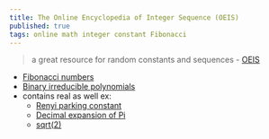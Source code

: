 ```yaml
---
title: The Online Encyclopedia of Integer Sequence (OEIS)
published: true
tags: online math integer constant Fibonacci
---
```

> a great resource for random constants and sequences - [OEIS](http://oeis.org/)

- [	Fibonacci numbers](http://oeis.org/search?q=1%2C2%2C3%2C5%2C8%2C13%2C21%2C34%2C55%2C89&sort=&language=english&go=Search)
- [Binary irreducible polynomials](http://oeis.org/A014580)
- contains real as well ex: 
	- [Renyi parking constant](http://oeis.org/A247847)
    - [Decimal expansion of Pi](http://oeis.org/A000796)
    - [sqrt(2)](http://oeis.org/A002193)
